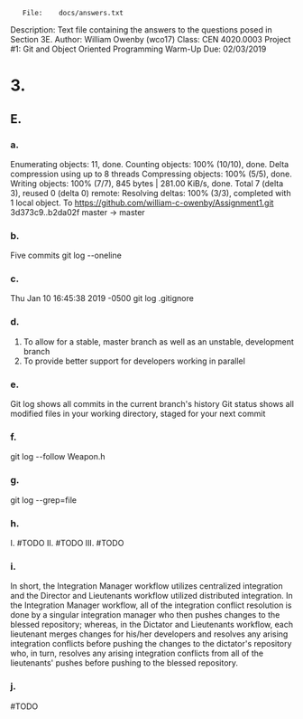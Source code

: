        File:	docs/answers.txt
Description:	Text file containing the answers to the questions
		posed in Section 3E.
     Author:	William Owenby (wco17)
      Class:	CEN 4020.0003
 Project #1:	Git and Object Oriented Programming Warm-Up
        Due:	02/03/2019

# 3.
## E.
### a.
Enumerating objects: 11, done.
Counting objects: 100% (10/10), done.
Delta compression using up to 8 threads
Compressing objects: 100% (5/5), done.
Writing objects: 100% (7/7), 845 bytes | 281.00 KiB/s, done.
Total 7 (delta 3), reused 0 (delta 0)
remote: Resolving deltas: 100% (3/3), completed with 1 local object.
To https://github.com/william-c-owenby/Assignment1.git
   3d373c9..b2da02f  master -> master

### b.
Five commits
git log --oneline

### c.
Thu Jan 10 16:45:38 2019 -0500
git log .gitignore

### d.
1. To allow for a stable, master branch as well as an unstable, development branch
2. To provide better support for developers working in parallel

### e.
Git log shows all commits in the current branch's history
Git status shows all modified files in your working directory, staged for your next commit

### f.
git log --follow Weapon.h

### g.
git log --grep=file

### h.
I. #TODO
II. #TODO
III. #TODO

### i.
In short, the Integration Manager workflow utilizes centralized
integration and the Director and Lieutenants workflow utilized
distributed integration. In the Integration Manager workflow, all of the
integration conflict resolution is done by a singular integration
manager who then pushes changes to the blessed repository; whereas, in
the Dictator and Lieutenants workflow, each lieutenant merges changes
for his/her developers and resolves any arising integration conflicts
before pushing the changes to the dictator's repository who, in turn,
resolves any arising integration conflicts from all of the lieutenants'
pushes before pushing to the blessed repository.

### j.
#TODO
